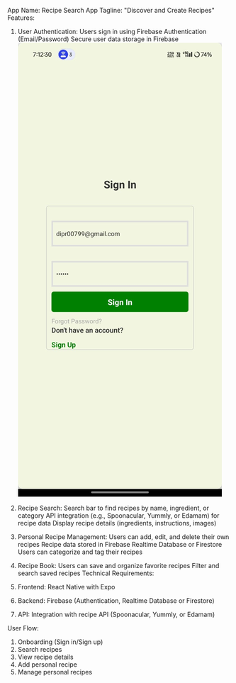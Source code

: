 App Name: Recipe Search App
Tagline: "Discover and Create Recipes"
Features:

   1. User Authentication:
        Users sign in using Firebase Authentication (Email/Password)
        Secure user data storage in Firebase
      ![image alt](https://github.com/diproylive/Recipe_Search_app_Dip_Roy_BCA_006-BCA-2022-017/blob/master/WhatsApp%20Image%202024-10-30%20at%207.13.54%20PM.jpeg)
   3. Recipe Search:
        Search bar to find recipes by name, ingredient, or category
        API integration (e.g., Spoonacular, Yummly, or Edamam) for recipe data
        Display recipe details (ingredients, instructions, images)
   4. Personal Recipe Management:
        Users can add, edit, and delete their own recipes
        Recipe data stored in Firebase Realtime Database or Firestore
        Users can categorize and tag their recipes
   5. Recipe Book:
        Users can save and organize favorite recipes
        Filter and search saved recipes
 Technical Requirements:

   1. Frontend: React Native with Expo
   2. Backend: Firebase (Authentication, Realtime Database or Firestore)
   3. API: Integration with recipe API (Spoonacular, Yummly, or Edamam)

User Flow:

   1. Onboarding (Sign in/Sign up)
   2. Search recipes
   3. View recipe details
   4. Add personal recipe
   5. Manage personal recipes
